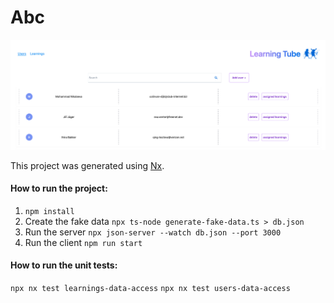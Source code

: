 # Abc

![users page](./screenshots/users.png)

This project was generated using [Nx](https://nx.dev).

#### How to run the project:
1. `npm install`
2. Create the fake data
	`npx ts-node generate-fake-data.ts > db.json`
 3. Run the server 
	 `npx json-server --watch db.json --port 3000`   
 4. Run the client
	 `npm run start`

#### How to run the unit tests:
`npx nx test learnings-data-access`
`npx nx test users-data-access` 

